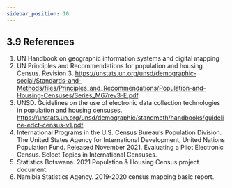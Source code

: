 ```yaml
---
sidebar_position: 10
---
```


## 3.9 References
1.	UN Handbook on geographic information systems and digital mapping
2.	UN Principles and Recommendations for population and housing Census. Revision 3. https://unstats.un.org/unsd/demographic-social/Standards-and-Methods/files/Principles_and_Recommendations/Population-and-Housing-Censuses/Series_M67rev3-E.pdf. 
3.	UNSD. Guidelines on the use of electronic data collection technologies in population and housing censuses. https://unstats.un.org/unsd/demographic/standmeth/handbooks/guideline-edct-census-v1.pdf
4.	International Programs in the U.S. Census Bureau’s Population Division. The United States Agency for International Development, United Nations Population Fund. Released November 2021. Evaluating a Pilot Electronic Census. Select Topics in International Censuses. 
5.	Statistics Botswana. 2021 Population & Housing Census project document.
6.	Namibia Statistics Agency. 2019-2020 census mapping basic report.
